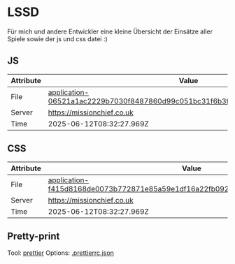 # LSSD

Für mich und andere Entwickler eine kleine Übersicht der Einsätze aller Spiele sowie der js und css datei :)

<!-- automated -->

## JS

| Attribute | Value                                                                                                                                                                                                |
| --------- | ---------------------------------------------------------------------------------------------------------------------------------------------------------------------------------------------------- |
| File      | [application-06521a1ac2229b7030f8487860d99c051bc31f6b3f1cb68551fe4dc54bf0846a.js](https://missionchief.co.uk/assets/application-06521a1ac2229b7030f8487860d99c051bc31f6b3f1cb68551fe4dc54bf0846a.js) |
| Server    | https://missionchief.co.uk                                                                                                                                                                           |
| Time      | 2025-06-12T08:32:27.969Z                                                                                                                                                                             |

## CSS

| Attribute | Value                                                                                                                                                                                                  |
| --------- | ------------------------------------------------------------------------------------------------------------------------------------------------------------------------------------------------------ |
| File      | [application-f415d8168de0073b772871e85a59e1df16a22fb0927a7932c98803facc9ae5da.css](https://missionchief.co.uk/assets/application-f415d8168de0073b772871e85a59e1df16a22fb0927a7932c98803facc9ae5da.css) |
| Server    | https://missionchief.co.uk                                                                                                                                                                             |
| Time      | 2025-06-12T08:32:27.969Z                                                                                                                                                                               |

## Pretty-print

Tool: [prettier](https://prettier.io)
Options: [.prettierrc.json](./.prettierrc.json)

<!-- /automated -->
